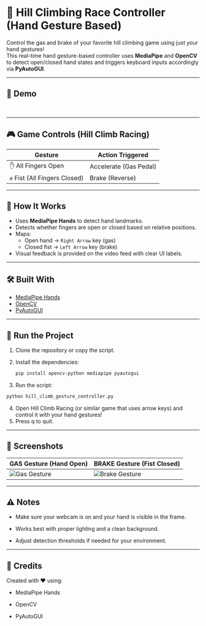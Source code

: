 # 🏁 Hill Climbing Race Controller (Hand Gesture Based)

Control the gas and brake of your favorite hill climbing game using just your hand gestures!  
This real-time hand gesture-based controller uses **MediaPipe** and **OpenCV** to detect open/closed hand states and triggers keyboard inputs accordingly via **PyAutoGUI**.

---

## 📸 Demo
<br>

---

## 🎮 Game Controls (Hill Climb Racing)

| Gesture        | Action Triggered |
|----------------|------------------|
| ✋ All Fingers Open | Accelerate (Gas Pedal) |
| ✊ Fist (All Fingers Closed) | Brake (Reverse) |

---

## 🧠 How It Works

- Uses **MediaPipe Hands** to detect hand landmarks.
- Detects whether fingers are open or closed based on relative positions.
- Maps:
  - Open hand → `Right Arrow` key (gas)
  - Closed fist → `Left Arrow` key (brake)
- Visual feedback is provided on the video feed with clear UI labels.

---

## 🛠️ Built With

- [MediaPipe Hands](https://google.github.io/mediapipe/solutions/hands)
- [OpenCV](https://opencv.org/)
- [PyAutoGUI](https://pyautogui.readthedocs.io/en/latest/)

---

## 🧪 Run the Project

1. Clone the repository or copy the script.
2. Install the dependencies:

   ```bash
   pip install opencv-python mediapipe pyautogui
   ```
3. Run the script:
   
  ```bash
  python hill_climb_gesture_controller.py
  ```
4. Open Hill Climb Racing (or similar game that uses arrow keys) and control it with your hand gestures!
5. Press q to quit.

---

## 📸 Screenshots

| GAS Gesture (Hand Open)            | BRAKE Gesture (Fist Closed)         |
|------------------------------------|-------------------------------------|
| ![Gas Gesture](path/to/gas_image)  | ![Brake Gesture](path/to/brake_image) |

---
## ⚠️ Notes
- Make sure your webcam is on and your hand is visible in the frame.

- Works best with proper lighting and a clean background.

- Adjust detection thresholds if needed for your environment.

---

## 🙌 Credits
Created with ❤️ using:

- MediaPipe Hands

- OpenCV

- PyAutoGUI
